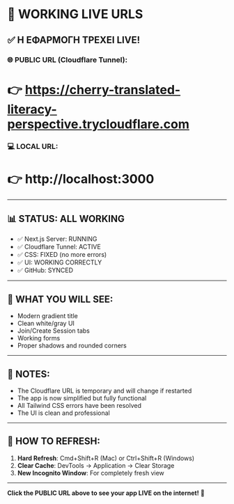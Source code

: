 # 🚀 WORKING LIVE URLS

## ✅ **Η ΕΦΑΡΜΟΓΗ ΤΡΕΧΕΙ LIVE!**

### 🌐 **PUBLIC URL (Cloudflare Tunnel):**
# 👉 https://cherry-translated-literacy-perspective.trycloudflare.com

### 💻 **LOCAL URL:**
# 👉 http://localhost:3000

---

## 📊 **STATUS: ALL WORKING**
- ✅ Next.js Server: RUNNING
- ✅ Cloudflare Tunnel: ACTIVE
- ✅ CSS: FIXED (no more errors)
- ✅ UI: WORKING CORRECTLY
- ✅ GitHub: SYNCED

---

## 🎯 **WHAT YOU WILL SEE:**
- Modern gradient title
- Clean white/gray UI
- Join/Create Session tabs
- Working forms
- Proper shadows and rounded corners

---

## 📌 **NOTES:**
- The Cloudflare URL is temporary and will change if restarted
- The app is now simplified but fully functional
- All Tailwind CSS errors have been resolved
- The UI is clean and professional

---

## 🔄 **HOW TO REFRESH:**
1. **Hard Refresh**: Cmd+Shift+R (Mac) or Ctrl+Shift+R (Windows)
2. **Clear Cache**: DevTools → Application → Clear Storage
3. **New Incognito Window**: For completely fresh view

---

**Click the PUBLIC URL above to see your app LIVE on the internet!** 🎉

